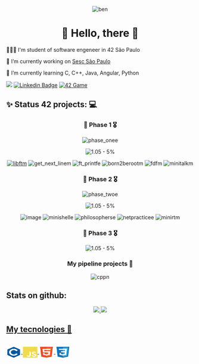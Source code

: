 <div align="center">

![ben](https://user-images.githubusercontent.com/3737837/177527123-2aa493e2-6d11-42b6-bdb1-734c3f779a9a.gif)

</div>

<div align="center">

  # :space_invader: Hello, there :vulcan_salute:

</div>
 
👨🏿‍🚀 I'm student of software engeneer in 42 São Paulo

🔭 I’m currently working on <a href="https://www.sescsp.org.br">Sesc São Paulo</a>

🌱 I’m currently learning C, C++, Java, Angular, Python

![](https://komarev.com/ghpvc/?username=carlosrocha-dev&color=blue&style=flat-square)
[![Linkedin Badge](https://img.shields.io/badge/-Linkedin-0a66c2?style=flat-square&logo=Linkedin&logoColor=white)](https://www.linkedin.com/in/carlos-rocha-tech/)
[![42 Game](https://img.shields.io/badge/Game-profile-0a66c2?style=flat-square&logo=42&logoColor=white)](https://game.42sp.org.br/cadet/caalbert)

## :sparkles: Status 42 projects:  :computer:
  
<div align="center">  

### :rocket: Phase 1 :medal_military:
  
![phase_onee](https://user-images.githubusercontent.com/3737837/217397949-89924f37-bb45-4df5-98c6-2c7fad80c731.png)


 ![1.05 - 5%](https://progress-bar.dev/100/?scale=100&title=level&width=500&color=8AB58&suffix=%)

[![libftm](https://user-images.githubusercontent.com/3737837/177003824-ab3d7ff3-ba64-45ef-acb3-43a155fd105d.png)](https://github.com/carlosrocha-dev/libft) ![get_next_linem](https://user-images.githubusercontent.com/3737837/180447698-b1f15be8-8051-48e1-b0f3-8875c89b2cc6.png) ![ft_printfe](https://user-images.githubusercontent.com/3737837/190656132-16a316aa-12e4-4197-a669-70a542c443ea.png) ![born2berootm](https://user-images.githubusercontent.com/3737837/190655858-e855235c-ac72-4504-859c-45ff0d0bc003.png) ![fdfm](https://user-images.githubusercontent.com/3737837/216211380-33d04ead-4e72-4256-86bb-51b822144c41.png) ![minitalkm](https://user-images.githubusercontent.com/3737837/217397755-2ba4e8a9-1e44-4b35-852e-40131ba9c93b.png)

</div>

<div align="center">  

### :rocket: Phase 2 :medal_military:
  
![phase_twoe](https://github.com/carlosrocha-dev/carlosrocha-dev/assets/3737837/4ea7ef5b-a2b1-4478-a014-2d86c6e78fa0)


 ![1.05 - 5%](https://progress-bar.dev/100/?scale=100&title=level&width=500&color=8AB58&suffix=%)

![image](https://github.com/carlosrocha-dev/42_push_swap/assets/3737837/0a006021-b54b-48cb-b1d1-a59ee0435dfd) ![minishelle](https://github.com/carlosrocha-dev/carlosrocha-dev/assets/3737837/428c7204-3b20-4f6e-83e9-b4729e74dd30) ![philosopherse](https://github.com/carlosrocha-dev/carlosrocha-dev/assets/3737837/d0700632-e0aa-4369-a40a-de1fb24c56cc) ![netpracticee](https://github.com/carlosrocha-dev/carlosrocha-dev/assets/3737837/ba01f34e-a1a3-4902-a08f-b3a69ec5f411) ![minirtm](https://github.com/carlosrocha-dev/carlosrocha-dev/assets/3737837/95a78306-6092-494f-8e7e-9c67a5ac46a8)



</div>

<div align="center">  

### :rocket: Phase 3 :medal_military:
 ![1.05 - 5%](https://progress-bar.dev/0/?scale=100&title=level&width=500&color=8AB58&suffix=%)


### My pipeline projects :flight_departure:

![cppn](https://github.com/carlosrocha-dev/carlosrocha-dev/assets/3737837/7e85d52f-78b5-4b92-8501-293671c6f97f)



</div>

## Stats on github:
 <div align="center">

  <a href="https://github.com/carlosrocha-dev">
  <img height="130em" src="https://github-readme-stats.vercel.app/api?username=carlosrocha-dev&show_icons=true&theme=gotham&include_all_commits=true&count_private=true"/>
  <img height="130em" src="https://github-readme-stats.vercel.app/api/top-langs/?username=carlosrocha-dev&layout=compact&langs_count=16&theme=gotham"/>
</div>
 
  
  
 ## My tecnologies 🧰
 
<div style="display: inline_block; align: center"><br>
  <img align="center" height="30" width="40" src="https://raw.githubusercontent.com/devicons/devicon/master/icons/c/c-plain.svg">
  <img align="center" height="30" width="40" src="https://raw.githubusercontent.com/devicons/devicon/master/icons/javascript/javascript-plain.svg">
  <img align="center" height="30" width="40" src="https://raw.githubusercontent.com/devicons/devicon/master/icons/html5/html5-original.svg">
  <img align="center" height="30" width="40" src="https://raw.githubusercontent.com/devicons/devicon/master/icons/css3/css3-original.svg">
</div>
  
